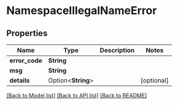 # NamespaceIllegalNameError

## Properties

Name | Type | Description | Notes
------------ | ------------- | ------------- | -------------
**error_code** | **String** |  | 
**msg** | **String** |  | 
**details** | Option<**String**> |  | [optional]

[[Back to Model list]](../README.md#documentation-for-models) [[Back to API list]](../README.md#documentation-for-api-endpoints) [[Back to README]](../README.md)



